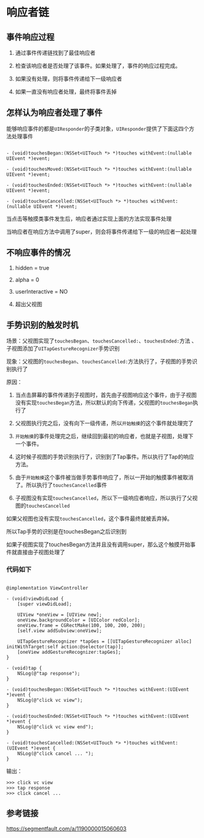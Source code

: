 # 响应者链

## 事件响应过程

1. 通过事件传递链找到了最佳响应者

2. 检查该响应者是否处理了该事件。如果处理了，事件的响应过程完成。

3. 如果没有处理，则将事件传递给下一级响应者

4. 如果一直没有响应者处理，最终将事件丢掉

## 怎样认为响应者处理了事件

能够响应事件的都是`UIResponder`的子类对象，`UIResponder`提供了下面这四个方法处理事件

```

- (void)touchesBegan:(NSSet<UITouch *> *)touches withEvent:(nullable UIEvent *)event;

- (void)touchesMoved:(NSSet<UITouch *> *)touches withEvent:(nullable UIEvent *)event;

- (void)touchesEnded:(NSSet<UITouch *> *)touches withEvent:(nullable UIEvent *)event;

- (void)touchesCancelled:(NSSet<UITouch *> *)touches withEvent:(nullable UIEvent *)event;

```

当点击等触摸类事件发生后，响应者通过实现上面的方法实现事件处理

当响应者在响应方法中调用了super，则会将事件传递给下一级的响应者一起处理

## 不响应事件的情况

1. hidden = true

2. alpha = 0

3. userInteractive = NO 

4. 超出父视图

## 手势识别的触发时机

场景：父视图实现了`touchesBegan`、`touchesCancelled:`、`touchesEnded:`方法 、子视图添加了`UITapGestureRecognizer`手势识别

现象：父视图的`touchesBegan`、`touchesCancelled:`方法执行了，子视图的手势识别执行了

原因：

1. 当点击屏幕的事件传递到子视图时，首先由子视图响应这个事件，由于子视图没有实现`touchesBegan`方法，所以默认的向下传递，父视图的`touchesBegan`执行了

2. 父视图执行完之后，没有向下一级传递，所以`开始触摸`的这个事件就处理完了

3. `开始触摸`的事件处理完之后，继续回到最初的响应者，也就是子视图，处理下一个事件。

4. 这时候子视图的手势识别执行了，识别到了Tap事件。所以执行了Tap的响应方法。

5. 由于`开始触摸`这个事件被当做手势事件响应了，所以一开始的触摸事件被取消了。所以执行了`touchesCancelled`事件

6. 子视图没有实现`touchesCancelled`，所以下一级响应者响应，所以执行了父视图的`touchesCancelled`


如果父视图也没有实现`touchesCancelled`，这个事件最终就被丢弃掉。

所以Tap手势的识别是在touchesBegan之后识别到

如果子视图实现了touchesBegan方法并且没有调用super，那么这个触摸开始事件就直接由子视图处理了

### 代码如下

```

@implementation ViewController

- (void)viewDidLoad {
    [super viewDidLoad];
    
    UIView *oneView = [UIView new];
    oneView.backgroundColor = [UIColor redColor];
    oneView.frame = CGRectMake(100, 100, 200, 200);
    [self.view addSubview:oneView];

    UITapGestureRecognizer *tapGes = [[UITapGestureRecognizer alloc] initWithTarget:self action:@selector(tap)];
    [oneView addGestureRecognizer:tapGes];
}

- (void)tap {
    NSLog(@"tap response");
}

- (void)touchesBegan:(NSSet<UITouch *> *)touches withEvent:(UIEvent *)event {
    NSLog(@"click vc view");
}

- (void)touchesEnded:(NSSet<UITouch *> *)touches withEvent:(UIEvent *)event {
    NSLog(@"click vc view end");
}

- (void)touchesCancelled:(NSSet<UITouch *> *)touches withEvent:(UIEvent *)event {
    NSLog(@"click cancel ... ");
}

```

输出：

```
>>> click vc view
>>> tap response
>>> click cancel ...
```

## 参考链接

https://segmentfault.com/a/1190000015060603